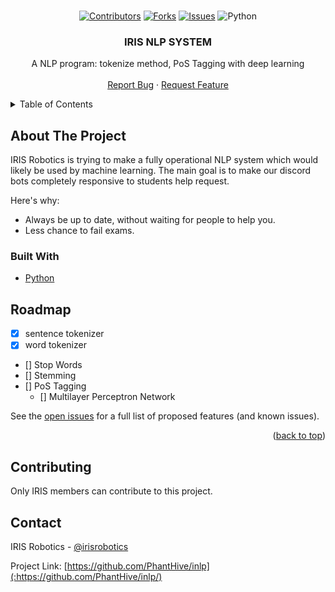 <div id="top"></div>
<!--
*** Thanks for checking out the Best-README-Template. If you have a suggestion
*** that would make this better, please fork the repo and create a pull request
*** or simply open an issue with the tag "enhancement".
*** Don't forget to give the project a star!
*** Thanks again! Now go create something AMAZING! :D
-->




<!-- PROJECT LOGO -->
<br />
<div align="center">

[![Contributors][contributors-shield]][contributors-url]
[![Forks][forks-shield]][forks-url]
[![Issues][issues-shield]][issues-url]
![Python](https://img.shields.io/badge/Python-3.9-brightgreen?&style=for-the-badge)

<h3 align="center">IRIS NLP SYSTEM</h3>

  <p align="center">
    A NLP program: tokenize method, PoS Tagging with deep learning
    <br />
    <br />
    <a href="https://github.com/PhantHive/inlp/issues">Report Bug</a>
    ·
    <a href="https://github.com/PhantHive/inlp/issues">Request Feature</a>
  </p>
</div>



<!-- TABLE OF CONTENTS -->
<details>
  <summary>Table of Contents</summary>
  <ol>
    <li>
      <a href="#about-the-project">About The Project</a>
      <ul>
        <li><a href="#built-with">Built With</a></li>
      </ul>
    </li>
    <li><a href="#roadmap">Roadmap</a></li>
    <li><a href="#contributing">Contributing</a></li>
    <li><a href="#contact">Contact</a></li>

  </ol>
</details>



<!-- ABOUT THE PROJECT -->
## About The Project


IRIS Robotics is trying to make a fully operational NLP system which would likely be used by machine learning.
The main goal is to make our discord bots completely responsive to students help request.

Here's why:
* Always be up to date, without waiting for people to help you.
* Less chance to fail exams.


### Built With

* [Python](https://www.python.org)


<!-- ROADMAP -->
## Roadmap

- [x] sentence tokenizer
- [x] word tokenizer
- [] Stop Words
- [] Stemming
- [] PoS Tagging
    - [] Multilayer Perceptron Network

See the [open issues](https://github.com/othneildrew/Best-README-Template/issues) for a full list of proposed features (and known issues).

<p align="right">(<a href="#top">back to top</a>)</p>



<!-- CONTRIBUTING -->
## Contributing

Only IRIS members can contribute to this project.


<!-- CONTACT -->
## Contact

IRIS Robotics - [@irisrobotics](https://www.instagram.com/irisrobotics/?hl=fr)

Project Link: [https://github.com/PhantHive/inlp](:https://github.com/PhantHive/inlp/)





<!-- ACKNOWLEDGMENTS 
## Acknowledgments
-->


<!-- MARKDOWN LINKS & IMAGES -->
[contributors-shield]: https://img.shields.io/github/contributors/PhantHive/inlp.svg?style=for-the-badge
[contributors-url]: https://github.com/PhantHive/inlp/graphs/contributors/
[forks-shield]: https://img.shields.io/github/forks/PhantHive/inlp.svg?style=for-the-badge
[forks-url]: https://github.com/PhantHive/inlp/network/members/
[issues-shield]: https://img.shields.io/github/issues/PhantHive/inlp.svg?style=for-the-badge
[issues-url]: https://github.com/PhantHive/inlp/issues/


